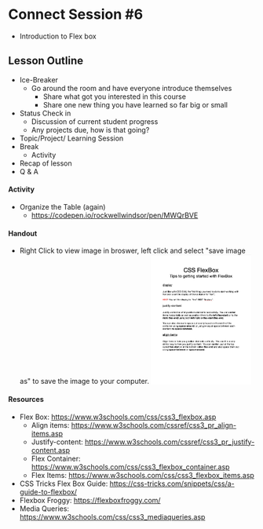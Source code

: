 # Connect Session #6

  * Introduction to Flex box

## Lesson Outline

  * Ice-Breaker
    * Go around the room and have everyone introduce themselves
      * Share what got you interested in this course
      * Share one new thing you have learned so far big or small
  * Status Check in
    * Discussion of current student progress
    * Any projects due, how is that going?
  * Topic/Project/ Learning Session
  * Break
    * Activity
  * Recap of lesson
  * Q & A

#### Activity

  * Organize the Table (again)
    * https://codepen.io/rockwellwindsor/pen/MWQrBVE

#### Handout

  * Right Click to view image in broswer, left click and select "save image as" to save the image to your computer.
    <img src="./handouts/flexbox_tips.png" width="204"/> 

#### Resources

  * Flex Box: https://www.w3schools.com/css/css3_flexbox.asp
    * Align items: https://www.w3schools.com/cssref/css3_pr_align-items.asp
    * Justify-content: https://www.w3schools.com/cssref/css3_pr_justify-content.asp
    * Flex Container:  https://www.w3schools.com/css/css3_flexbox_container.asp
    * Flex Items: https://www.w3schools.com/css/css3_flexbox_items.asp
  * CSS Tricks Flex Box Guide: https://css-tricks.com/snippets/css/a-guide-to-flexbox/
  * Flexbox Froggy: https://flexboxfroggy.com/
  * Media Queries: https://www.w3schools.com/css/css3_mediaqueries.asp
